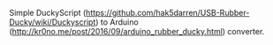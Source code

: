Simple DuckyScript (https://github.com/hak5darren/USB-Rubber-Ducky/wiki/Duckyscript) to Arduino (http://kr0no.me/post/2016/09/arduino_rubber_ducky.html) converter.

